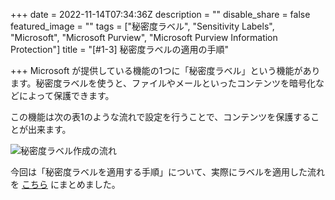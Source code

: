 +++
date = 2022-11-14T07:34:36Z
description = ""
disable_share = false
featured_image = ""
tags = ["秘密度ラベル", "Sensitivity Labels", "Microsoft", "Microsoft Purview", "Microsoft Purview Information Protection"]
title = "[#1-3] 秘密度ラベルの適用の手順"

+++
Microsoft が提供している機能の1つに「秘密度ラベル」という機能があります。秘密度ラベルを使うと、ファイルやメールといったコンテンツを暗号化などによって保護できます。

この機能は次の表1のような流れで設定を行うことで、コンテンツを保護することが出来ます。

![秘密度ラベル作成の流れ](/images/label.PNG "label")

今回は「秘密度ラベルを適用する手順」について、実際にラベルを適用した流れを [こちら](https://tdu.box.com/s/42c1crh6q9v61wmjnp8tre2s6x7mq3hq) にまとめました。